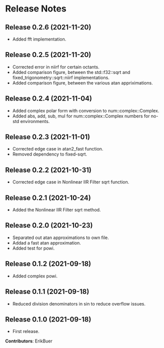 # Release Notes

## Release 0.2.6 (2021-11-20)

- Added fft implementation.

## Release 0.2.5 (2021-11-20)

- Corrected error in niirf for certain octants.
- Added comparison figure, between the std::f32::sqrt and fixed_trigonometry::sqrt::niirf implementations.
- Added comparison figure, between the various atan appriximations.

## Release 0.2.4 (2021-11-04)

- Added complex polar form with conversion to num::complex::Complex.
- Added abs, add, sub, mul for num::complex::Complex numbers for no-std environments.

## Release 0.2.3 (2021-11-01)

- Corrected edge case in atan2_fast function.
- Removed dependency to fixed-sqrt.

## Release 0.2.2 (2021-10-31)

- Corrected edge case in Nonlinear IIR Filter sqrt function.

## Release 0.2.1 (2021-10-24)

- Added the Nonlinear IIR Filter sqrt method.

## Release 0.2.0 (2021-10-23)

- Separated out atan approximations to own file.
- Addad a fast atan approximation.
- Added test for powi.

## Release 0.1.2 (2021-09-18)

- Added complex powi.

## Release 0.1.1 (2021-09-18)

- Reduced division denominators in sin to reduce overflow issues.

## Release 0.1.0 (2021-09-18)

- First release.

**Contributors**: ErikBuer
